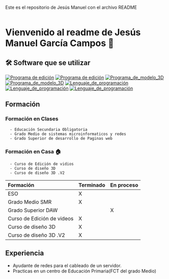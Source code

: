 Este es el repositorio de Jesús Manuel con el archivo README

```
```

# Vienvenido al readme de Jesús Manuel García Campos 👋


## 🛠 Software que se utilizar

[![Programa de edición](https://img.shields.io/badge/Programa-Adobe_Photoshop-skyblue.svg)](https://www.adobe.com/es/products/photoshop/landpa.html?mv=search&s_kwcid=AL!3085!3!717364996486!e!!g!!photoshop!1445901735!56657232416&mv=search&mv2=paidsearch&sdid=2XBSBWBF&ef_id=Cj0KCQjwna6_BhCbARIsALId2Z3XC4eY0iD2g2HEHTQ1uMk23xaRrXkX2-joCulHw2QcoTFvrfJOmRIaAsNDEALw_wcB:G:s&s_kwcid=AL!3085!3!717364996486!e!!g!!photoshop!1445901735!56657232416&gad_source=1&gclid=Cj0KCQjwna6_BhCbARIsALId2Z3XC4eY0iD2g2HEHTQ1uMk23xaRrXkX2-joCulHw2QcoTFvrfJOmRIaAsNDEALw_wcB)
[![Programa de edición](https://img.shields.io/badge/Programa-DaVinci_Resolve-orange.svg)](https://www.blackmagicdesign.com/es/products/davinciresolve)
[![Programa_de_modelo_3D](https://img.shields.io/badge/Programa-Blender-yellow.svg)](https://www.blender.org/)
[![Programa_de_modelo_3D](https://img.shields.io/badge/Programa-Fusion_360-blue.svg)](https://www.autodesk.com/es/products/fusion-360/overview?mktvar002=6347438|SEM|21086132778|159352180706|kwd-338294378786&utm_source=GGL&utm_medium=SEM&utm_campaign=GGL_D-M_Fusion-360_EMEA_ES_eComm_SEM_BR_NA_MIX_0064_6347438_Evergreen&utm_id=6347438&utm_term=kwd-338294378786&mkwid=s|pcrid|693284525026|pkw|fusion%20360%20software|pmt|b|pdv|c|slid||pgrid|159352180706|ptaid|kwd-338294378786|pid|&utm_medium=cpc&utm_source=google&utm_campaign&utm_term=fusion%20360%20software&utm_content=s|pcrid|693284525026|pkw|fusion%20360%20software|pmt|b|pdv|c|slid||pgrid|159352180706|ptaid|kwd-338294378786|&gad_source=1&gclid=Cj0KCQjwna6_BhCbARIsALId2Z1MrvNuhZDfSVIHzBcU-2el6JvOg3--fR4u_Y1Ertw8puBKjcqgXJQaAj5UEALw_wcB&term=1-YEAR&tab=subscription&plc=FSN)
[![Lenguaje_de_programación](https://img.shields.io/badge/Lenguaje-HTML-yellowgreen.svg)](https://developer.mozilla.org/es/docs/Web/HTML)
[![Lenguaje_de_programación](https://img.shields.io/badge/Lenguaje-CSS-darkblue.svg)](https://developer.mozilla.org/es/docs/Web/CSS)
[![Lenguaje_de_programación](https://img.shields.io/badge/Lenguaje-Java-darkgoldenrod.svg)](https://www.java.com/es/)


## Formación

### Formación en Clases
```Educación
  - Educación Secundaria Obligatoria
  - Grado Medio de sistemas microinformaticos y redes
  - Grado Superior de desarrollo de Paginas web
```
### Formación en Casa 🏠
```Cursos  
  - Curso de Edición de vidios
  - Curso de diseño 3D
  - Curso de diseño 3D .V2
```

| Formación | Terminado | En proceso |
| :-------- | :-------- | :----------- |
| ESO       |     X     |              |
| Grado Medio SMR | X   |              |
| Grado Superior DAW |  |       X      |
| Curso de Edición de videos | X |     |
| Curso de diseño 3D | X |             |
| Curso de diseño 3D .V2 | X |         |


## Experiencia

- Ayudante de redes para el cableado de un servidor.
- Practicas en un centro de Educación Primaria(FCT del grado Medio)
